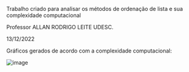 Trabalho criado para analisar os métodos de ordenação de lista e sua complexidade computacional

Professor ALLAN RODRIGO LEITE  UDESC.

13/12/2022

Gráficos gerados de acordo com a complexidade computacional:

![image](https://user-images.githubusercontent.com/66184422/207497116-8fea9ffb-bdcc-40c8-8d3f-9bdd3938fe46.png)

